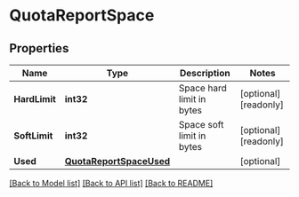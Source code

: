 # QuotaReportSpace

## Properties

Name | Type | Description | Notes
------------ | ------------- | ------------- | -------------
**HardLimit** | **int32** | Space hard limit in bytes | [optional] [readonly] 
**SoftLimit** | **int32** | Space soft limit in bytes | [optional] [readonly] 
**Used** | [**QuotaReportSpaceUsed**](quota_report_space_used.md) |  | [optional] 

[[Back to Model list]](../README.md#documentation-for-models) [[Back to API list]](../README.md#documentation-for-api-endpoints) [[Back to README]](../README.md)


